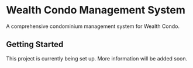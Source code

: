 # Wealth Condo Management System

A comprehensive condominium management system for Wealth Condo.

## Getting Started

This project is currently being set up. More information will be added soon.
